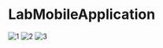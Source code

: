 # LabMobileApplication

![1](https://media.giphy.com/media/Qu8kmpwQq6CPxjhJXl/giphy.gif)
![2](https://media.giphy.com/media/V88sO11VsQAuS4c5KI/giphy.gif)
![3](https://media.giphy.com/media/V7cW5cKLIWvd88mjE3/giphy.gif)
